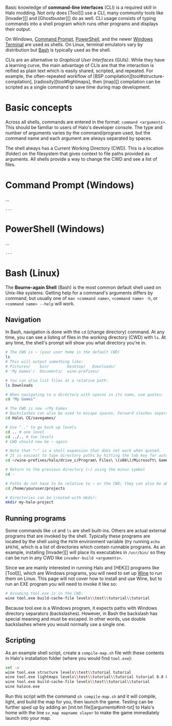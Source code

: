Basic knowledge of **command-line interfaces** (CLI) is a required skill in Halo modding. Not only does [Tool][] use a CLI, many community tools like [Invader][] and [Ghostbuster][] do as well. CLI usage consists of typing commands into a shell program which runs other programs and displays their output.

On Windows, [Command Prompt][cmd], [PowerShell][], and the newer [Windows Terminal][wterm] are used as shells. On Linux, terminal emulators vary by distribution but [Bash][] is typically used as the shell.

CLIs are an alternative to _Graphical User Interfaces_ (GUIs). While they have a learning curve, the main advantage of CLIs are that the interaction is reified as plain text which is easily shared, scripted, and repeated. For example, the often-repeated workflow of [BSP compilation][tool#structure-compilation], [radiosity][tool#lightmaps], then [map][] compilation can be scripted as a single command to save time during map development.

# Basic concepts
Across all shells, commands are entered in the format: `command <arguments>`. This should be familiar to users of Halo's developer console. The type and number of arguments varies by the command/program used, but the command name and each argument are always separated by spaces.

The shell always has a Current Working Directory (CWD). This is a location (folder) on the filesystem that gives context to file paths provided as arguments. All shells provide a way to change the CWD and see a list of files.

# Command Prompt (Windows)
...

```dos
...
```

# PowerShell (Windows)
...

```ps
...
```

# Bash (Linux)
The **Bourne-again Shell** (Bash) is the most common default shell used on Unix-like systems. Getting help for a command's arguments differs by command, but usually one of `man <command name>`, `<command name> -h`, or `<command name> --help` will work.

## Navigation
In Bash, navigation is done with the `cd` (change directory) command. At any time, you can see a listing of files in the working directory (CWD) with `ls`. At any time, the shell's prompt will show you what directory you're in.

```sh
# The CWD is ~ (your user home is the default CWD)
ls
# This will output something like:
# Pictures/    bin/        Desktop/   Downloads/
# 'My Games'/  Documents/  wine-prefixes/

# You can also list files at a relative path:
ls Downloads

# When navigating to a directory with spaces in its name, use quotes:
cd "My Games"

# The CWD is now ~/My Games
# Backslashes can also be used to escape spaces. Forward slashes separate directories:
cd Halo\ CE/savegames/

# Use ".." to go back up levels
cd .. # one level
cd ../.. # two levels
# CWD should now be ~ again

# Note that "~" is a shell expansion that does not work when quoted.
# It is easiest to type directory paths by hitting the tab key for auto-complete.
cd ~/wine-prefixes/halo/drive_c/Program\ Files\ \(x86\)/Microsoft\ Games/Halo\ Custom\ Edition/

# Return to the previous directory (~) using the minus symbol
cd -

# Paths do not have to be relative to ~ or the CWD; they can also be absolute:
cd /home/youruser/projects

# Directories can be created with mkdir:
mkdir my-halo-project
```

## Running programs
Some commands like `cd` and `ls` are shell built-ins. Others are actual external programs that are invoked by the shell. Typically these programs are located by the shell using the `PATH` environment variable (try running `echo $PATH`), which is a list of directories which contain runnable programs. As an example, installing [Invader][] will place its executables in `/usr/bin/` so they can be run in any CWD like `invader-build <arguments>`.

Since we are mainly interested in running Halo and [HEK][] programs like [Tool][], which are Windows programs, you will need to set up [Wine][] to run them on Linux. This page will not cover how to install and use Wine, but to run an EXE program you will need to invoke it like so:

```sh
# Assuming tool.exe is in the CWD:
wine tool.exe build-cache-file levels\\test\\tutorial\\tutorial
```

Because tool.exe is a Windows program, it expects paths with Windows directory separators (backslashes). However, in Bash the backslash has special meaning and must be escaped. In other words, use double backslashes where you would normally use a single one.

## Scripting
As an example shell script, create a `compile-map.sh` file with these contents in Halo's installation folder (where you would find `tool.exe`):

```sh
set -e
wine tool.exe structure levels\\test\\tutorial tutorial
wine tool.exe lightmaps levels\\test\\tutorial\\tutorial tutorial 0.8 0.6
wine tool.exe build-cache-file levels\\test\\tutorial\\tutorial
wine haloce.exe
```

Run this script with the command `sh compile-map.sh` and it will compile, light, and build the map for you, then launch the game. Testing can be further sped up by adding an [init.txt file][arguments#init-txt] to Halo's home with the line `sv_map mapname slayer` to make the game immediately launch into your map.


[cmd]: https://en.wikipedia.org/wiki/Cmd.exe
[powershell]: https://en.wikipedia.org/wiki/PowerShell
[wterm]: https://en.wikipedia.org/wiki/Windows_Terminal
[bash]: https://en.wikipedia.org/wiki/Bash_%28Unix_shell%29
[wine]: https://www.winehq.org/
